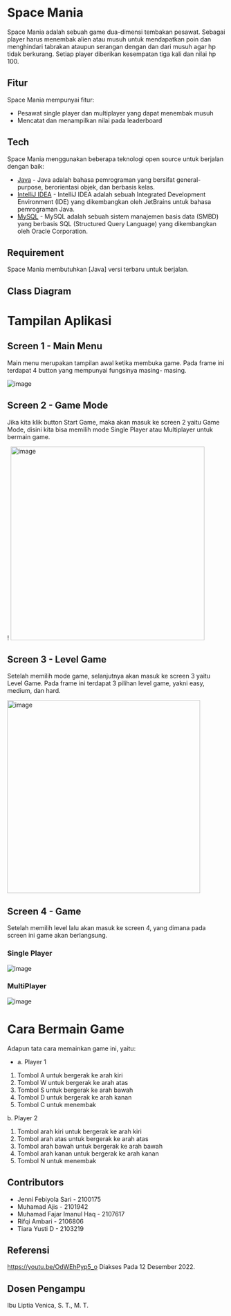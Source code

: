 # Space Mania

Space Mania adalah sebuah game dua-dimensi tembakan pesawat. Sebagai player harus menembak alien atau musuh untuk mendapatkan poin dan menghindari tabrakan ataupun serangan dengan dan dari musuh agar hp tidak berkurang. Setiap player diberikan kesempatan tiga kali dan nilai hp 100.

## Fitur

Space Mania mempunyai fitur:
* Pesawat single player dan multiplayer yang dapat menembak musuh
* Mencatat dan menampilkan nilai pada leaderboard 



## Tech

Space Mania menggunakan beberapa teknologi open source untuk berjalan dengan baik:

* [Java](https://www.java.com/en/) - Java adalah bahasa pemrograman yang bersifat general-purpose, berorientasi objek, dan berbasis kelas.
* [IntelliJ IDEA](https://www.jetbrains.com/idea/) - IntelliJ IDEA adalah sebuah Integrated Development Environment (IDE) yang dikembangkan oleh JetBrains untuk bahasa pemrograman Java.
* [MySQL](https://www.mysql.com/) - MySQL adalah sebuah sistem manajemen basis data (SMBD) yang berbasis SQL (Structured Query Language) yang dikembangkan oleh Oracle Corporation.


## Requirement

Space Mania membutuhkan [Java] versi terbaru untuk berjalan.

## Class Diagram

# Tampilan Aplikasi

## Screen 1 - Main Menu

Main menu merupakan tampilan awal ketika membuka game. Pada frame ini terdapat 4 button yang mempunyai fungsinya masing- masing. 

![image](https://user-images.githubusercontent.com/107100732/210159712-a244645b-3fbe-40cd-9e13-40ea51890e43.png)

## Screen 2 - Game Mode
Jika kita klik button Start Game, maka akan masuk ke screen 2 yaitu Game Mode, disini kita bisa memilih mode Single Player atau Multiplayer untuk bermain game.

! <img width="448" alt="image" src="https://user-images.githubusercontent.com/107100732/210159960-0d91af4d-6d72-421e-ab57-6e4a4a26315d.png">

## Screen 3 - Level Game
Setelah memilih mode game, selanjutnya akan masuk ke screen 3 yaitu Level Game. Pada frame ini terdapat 3 pilihan level game, yakni easy, medium, dan hard.

<img width="446" alt="image" src="https://user-images.githubusercontent.com/107100732/210160022-1cf0c139-aadf-4f43-af70-67a620410dd3.png">

## Screen 4 - Game
Setelah memilih level lalu akan masuk ke screen 4, yang dimana pada screen ini game akan berlangsung.

### Single Player
![image](https://user-images.githubusercontent.com/107100732/210160058-9f7b3184-9f1f-42f1-be4b-e6ac17cf8043.png)

### MultiPlayer
![image](https://user-images.githubusercontent.com/107100732/210160069-fc794f01-b883-42ad-8505-73206d22dacf.png)


# Cara Bermain Game
Adapun tata cara memainkan game ini, yaitu:
* a.	Player 1
1)	Tombol A untuk bergerak ke arah kiri
2)	Tombol W untuk bergerak ke arah atas
3)	Tombol S untuk bergerak ke arah bawah
4)	Tombol D untuk bergerak ke arah kanan
5)	Tombol C untuk menembak

b.	Player 2
1)	Tombol arah kiri untuk bergerak ke arah kiri
2)	Tombol arah atas untuk bergerak ke arah atas
3)	Tombol arah bawah untuk bergerak ke arah bawah
4)	Tombol arah kanan untuk bergerak ke arah kanan
5)	Tombol N untuk menembak



[//]: # (## License)

[//]: # ()
[//]: # (MIT)

[//]: # ()
[//]: # (**Free Software, Hell Yeah!**)

## Contributors

* Jenni Febiyola Sari - 2100175
* Muhamad Ajis - 2101942
* Muhamad Fajar Imanul Haq - 2107617
* Rifqi Ambari - 2106806
* Tiara Yusti D - 2103219

## Referensi

https://youtu.be/OdWEhPyp5_o Diakses Pada 12 Desember 2022.

## Dosen Pengampu

Ibu Liptia Venica, S. T., M. T.
 
